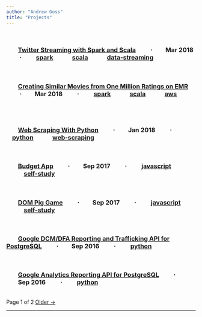 ```yaml
---
author: "Andrew Goss"
title: "Projects"
---
```


<section class="post">
    <h3 class="post-title">
        <a href="/projects/twitter_streaming">Twitter Streaming with Spark and Scala</a>
        <span class="separator"> &middot; </span>
        <time datetime="2018-03-22T00:00:00Z">Mar 2018</time>
        <span class="separator"> &middot; </span>
        <span class="taglist">
            <a href="/tags/spark/">spark</a>
            <a href="/tags/scala/">scala</a>
            <a href="/tags/data-streaming/">data-streaming</a>
        </span>
    </h3>
</section>

<section class="post">
    <h3 class="post-title">
        <a href="/projects/mov_sim_ml_1m_emr">Creating Similar Movies from One Million Ratings on EMR</a>
        <span class="separator"> &middot; </span>
        <time datetime="2018-03-08T00:00:00Z">Mar 2018</time>
        <span class="separator"> &middot; </span>
        <span class="taglist">
            <a href="/tags/spark/">spark</a>
            <a href="/tags/scala/">scala</a>
            <a href="/tags/aws/">aws</a>
        </span>
    </h3>
</section>

<section class="post">
    <h3 class="post-title">
        <a href="/projects/web_scraping_py">Web Scraping With Python</a>
        <span class="separator"> &middot; </span>
        <time datetime="2018-01-23T00:00:00Z">Jan 2018</time>
        <span class="separator"> &middot; </span>
        <span class="taglist">
                <a href="/tags/python/">python</a>
            <a href="/tags/web-scraping/">web-scraping</a>
        </span>
    </h3>
</section>

<section class="post">
    <h3 class="post-title">
        <a href="/projects/budget_app">Budget App</a>
        <span class="separator"> &middot; </span>
        <time datetime="2017-09-29T00:00:00Z">Sep 2017</time>
        <span class="separator"> &middot; </span>
        <span class="taglist">
            <a href="/tags/javascript/">javascript</a>
            <a href="/tags/self-study/">self-study</a>
        </span>
    </h3>
</section>

<section class="post">
    <h3 class="post-title">
        <a href="/projects/dom_pig_game">DOM Pig Game</a>
        <span class="separator"> &middot; </span>
        <time datetime="2017-09-29T00:00:00Z">Sep 2017</time>
        <span class="separator"> &middot; </span>
        <span class="taglist">
            <a href="/tags/javascript/">javascript</a>
            <a href="/tags/self-study/">self-study</a>
        </span>
    </h3>
</section>

<section class="post">
    <h3 class="post-title">
        <a href="/projects/dcm-dfa-reporting-api">Google DCM/DFA Reporting and Trafficking API for PostgreSQL</a>
        <span class="separator"> &middot; </span>
        <time datetime="2016-09-18T00:00:00Z">Sep 2016</time>
        <span class="separator"> &middot; </span>
        <span class="taglist">
            <a href="/tags/python/">python</a>
        </span>
    </h3>
</section>

<section class="post">
    <h3 class="post-title">
        <a href="/projects/ga_reporting_api">Google Analytics Reporting API for PostgreSQL</a>
        <span class="separator"> &middot; </span>
        <time datetime="2016-09-17T00:00:00Z">Sep 2016</time>
        <span class="separator"> &middot; </span>
        <span class="taglist">
            <a href="/tags/python/">python</a>
        </span>
    </h3>
</section>

<nav class="pagination">
<br><span class="page-number">Page 1 of 2</span>
<a class="older-posts" rel="prev" href="/projects/page/2/">Older &rarr;</a>
</nav>

<!--
> <sub>Due to client confidentiality agreements, my work-specific projects cannot be listed here. Please reach out for more details if interested.</sub>
-->

<hr>